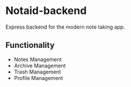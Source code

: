 # Notaid-backend
Express backend for the modern note taking app.

## Functionality
- Notes Management
- Archive Management
- Trash Management
- Profile Management